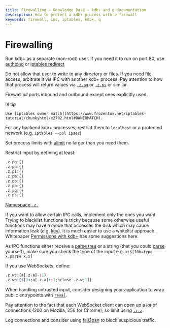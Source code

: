 ```yaml
---
title: Firewalling – Knowledge Base – kdb+ and q documentation
description: How to protect a kdb+ process with a firewall
keywords: firewall, ipc, iptables, kdb+, q
---
```

# Firewalling





Run kdb+ as a separate (non-root) user. If you need it to run on port 80, use [authbind](https://en.wikipedia.org/wiki/Authbind) or [iptables redirect](https://www.frozentux.net/iptables-tutorial/chunkyhtml/x4529.html)

Do not allow that user to write to any directory or files. If you need file access, arbitrate it via IPC with another kdb+ process. Pay attention to how that process will return values via [`.z.pg`](../ref/dotz.md#zpg-get "get") or [`.z.ps`](../ref/dotz.md#zps-set "set") or similar.

Firewall _all_ ports inbound and outbound except ones explicitly used. 

!!! tip

    Use [iptables owner match](https://www.frozentux.net/iptables-tutorial/chunkyhtml/x2702.html#OWNERMATCH). 

For any backend kdb+ processes, restrict them to `localhost` or a protected network (e.g. `iptables --pol ipsec`)

Set process limits with [ulimit](http://tldp.org/LDP/solrhe/Securing-Optimizing-Linux-RH-Edition-v1.3/x4733.html) no larger than you need them.

Restrict input by defining at least:

```q
.z.pg:{}
.z.ph:{}
.z.pi:{}
.z.pm:{}
.z.po:{}
.z.pp:{}
.z.pq:{}
.z.ps:{}
```

<i class="far fa-hand-point-right"></i>
[Namespace `.z.`](../ref/dotz.md)

If you want to allow certain IPC calls, implement only the ones you want. Trying to blacklist functions is tricky because some otherwise useful functions may have a mode that accesses the disk which may cause information leak (e.g. [key](../ref/key.md)). It is much easier to use a whitelist approach. Whitepaper [Permissions with kdb+](../wp/permissions/index.md) has some suggestions here.

As IPC functions either receive a [parse tree](../basics/parsetrees.md) or a string (that you could [parse](../ref/parse.md) yourself), make sure you check the type of the input e.g. `x:$[10h=type x;parse x;x]`

If you use WebSockets, define:
```q
.z.wc:{a[.z.a]-:1}
.z.wo:{$[2<;a[.z.a]+:1;hclose .z.w;1]}
```

When handling untrusted input, consider designing your application to wrap public entrypoints with [`reval`](../ref/eval.md#reval).

Pay attention to the fact that each WebSocket client can open up a _lot_ of connections (200 on Mozilla, 256 for Chrome), so limit using [`.z.a`](../ref/dotz.md#za-ip-address "IP address").

Log connections and consider using [fail2ban](http://www.fail2ban.org/wiki/index.php/Main_Page) to block suspicious traffic.
